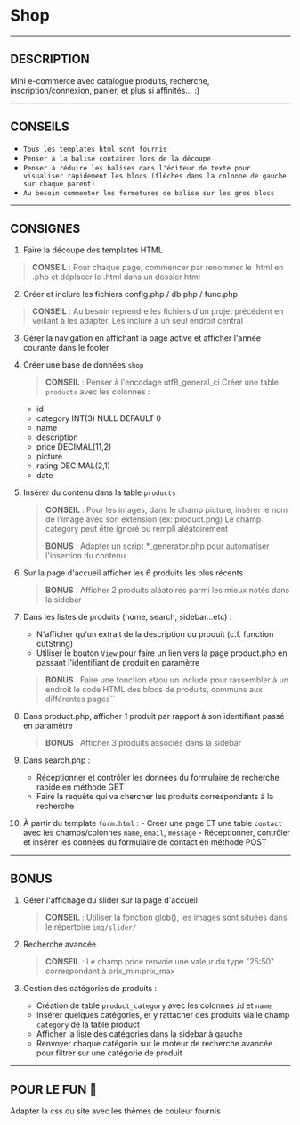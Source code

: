 Shop
=============

----------
DESCRIPTION
-------

Mini e-commerce avec catalogue produits, recherche, inscription/connexion, panier, et plus si affinités... :)

----------
CONSEILS
-------

- ``Tous les templates html sont fournis``
- ``Penser à la balise container lors de la découpe``
- ``Penser à réduire les balises dans l'éditeur de texte pour visualiser rapidement les blocs (flèches dans la colonne de gauche sur chaque parent)``
- ``Au besoin commenter les fermetures de balise sur les gros blocs``

----------
CONSIGNES
-------

 1. Faire la découpe des templates HTML
> **CONSEIL** : Pour chaque page, commencer par renommer le .html en .php et déplacer le .html dans un dossier html

 2. Créer et inclure les fichiers config.php / db.php / func.php
> **CONSEIL** : Au besoin reprendre les fichiers d'un projet précédent en veillant à les adapter. Les inclure à un seul endroit central

 3. Gérer la navigation en affichant la page active et afficher l'année courante dans le footer

 4. Créer une base de données ``shop``
	> **CONSEIL** : Penser à l'encodage utf8_general_ci
	Créer une table ``products`` avec les colonnes :
	- id
	- category INT(3) NULL DEFAULT 0
	- name
	- description
	- price DECIMAL(11,2)
	- picture
	- rating DECIMAL(2,1)
	- date

 5. Insérer du contenu dans la table ``products``
	> **CONSEIL** :
	> Pour les images, dans le champ picture, insérer le nom de l'image avec son extension (ex: product.png)
	> Le champ category peut être ignoré ou rempli aléatoirement
	>
	> **BONUS** : Adapter un script *_generator.php pour automatiser l'insertion du contenu

 6. Sur la page d'accueil afficher les 6 produits les plus récents
	> **BONUS** : Afficher 2 produits aléatoires parmi les mieux notés dans la sidebar

 7. Dans les listes de produits (home, search, sidebar...etc) :
	- N'afficher qu'un extrait de la description du produit (c.f. function cutString)
	- Utiliser le bouton ``View`` pour faire un lien vers la page product.php en passant l'identifiant de produit en paramètre
	> **BONUS** : Faire une fonction et/ou un include pour rassembler à un endroit le code HTML des blocs de produits, communs aux différentes pages``

 8. Dans product.php, afficher 1 produit par rapport à son identifiant passé en paramètre
	> **BONUS** : Afficher 3 produits associés dans la sidebar

 9. Dans search.php :
	- Réceptionner et contrôler les données du formulaire de recherche rapide en méthode GET
	- Faire la requête qui va chercher les produits correspondants à la recherche

 10. À partir du template ``form.html`` :
 	- Créer une page ET une table ``contact`` avec les champs/colonnes ``name``, ``email``, ``message``
 	- Réceptionner, contrôler et insérer les données du formulaire de contact en méthode POST

----------
BONUS
-------

 1. Gérer l'affichage du slider sur la page d'accueil
 	> **CONSEIL** : Utiliser la fonction glob(), les images sont situées dans le répertoire ``img/slider/``

 2. Recherche avancée
	> **CONSEIL** :
	> Le champ price renvoie une valeur du type "25:50" correspondant à prix_min:prix_max

 3. Gestion des catégories de produits :
	- Création de table ``product_category`` avec les colonnes ``id`` et  ``name``
	- Insérer quelques catégories, et y rattacher des produits via le champ ``category`` de la table product
	- Afficher la liste des catégories dans la sidebar à gauche
	- Renvoyer chaque catégorie sur le moteur de recherche avancée pour filtrer sur une catégorie de produit

----------
POUR LE FUN :gift:
-------

Adapter la css du site avec les thèmes de couleur fournis